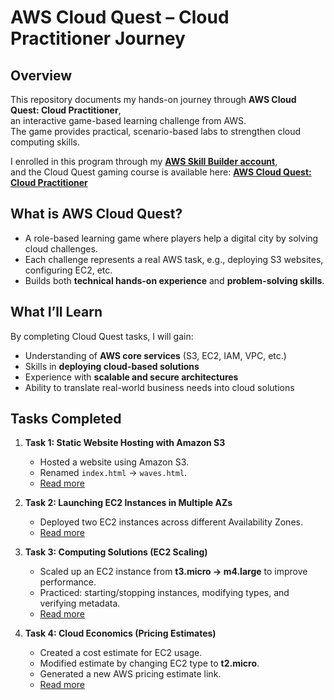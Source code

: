 #  AWS Cloud Quest – Cloud Practitioner Journey

##  Overview
This repository documents my hands-on journey through **AWS Cloud Quest: Cloud Practitioner**,  
an interactive game-based learning challenge from AWS.  
The game provides practical, scenario-based labs to strengthen cloud computing skills.

I enrolled in this program through my **[AWS Skill Builder account](https://skillbuilder.aws/)**,  
and the Cloud Quest gaming course is available here: **[AWS Cloud Quest: Cloud Practitioner](https://explore.skillbuilder.aws/learn/course/external/view/elearning/11457/aws-cloud-quest-cloud-practitioner)**

##  What is AWS Cloud Quest?
- A role-based learning game where players help a digital city by solving cloud challenges.
- Each challenge represents a real AWS task, e.g., deploying S3 websites, configuring EC2, etc.
- Builds both **technical hands-on experience** and **problem-solving skills**.

##  What I’ll Learn
By completing Cloud Quest tasks, I will gain:
- Understanding of **AWS core services** (S3, EC2, IAM, VPC, etc.)
- Skills in **deploying cloud-based solutions**
- Experience with **scalable and secure architectures**
- Ability to translate real-world business needs into cloud solutions

##  Tasks Completed
1. **Task 1: Static Website Hosting with Amazon S3**
   - Hosted a website using Amazon S3.
   - Renamed `index.html` → `waves.html`.
   -  [Read more](./task-1.md)

2. **Task 2: Launching EC2 Instances in Multiple AZs**
   - Deployed two EC2 instances across different Availability Zones.
   - [Read more](./task-2.md)

3. **Task 3: Computing Solutions (EC2 Scaling)**
   - Scaled up an EC2 instance from **t3.micro → m4.large** to improve performance.
   - Practiced: starting/stopping instances, modifying types, and verifying metadata.
   - [Read more](./task-3.md)

4. **Task 4: Cloud Economics (Pricing Estimates)**
   - Created a cost estimate for EC2 usage.
   - Modified estimate by changing EC2 type to **t2.micro**.
   - Generated a new AWS pricing estimate link.
   - [Read more](./task-4.md)

